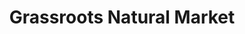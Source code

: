 ---
title: "Grassroots Natural Market"
url: /jacksonville/grassroots-natural-market/
shop: Supermarkt
---